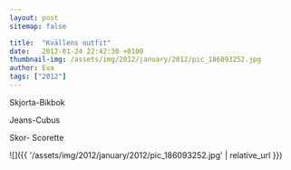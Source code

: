 ```yaml
---
layout: post
sitemap: false

title:  "Kvällens outfit"
date:   2012-01-24 22:42:30 +0100
thumbnail-img: /assets/img/2012/january/2012/pic_186093252.jpg
author: Eva
tags: ["2012"]
---
```


Skjorta-Bikbok

Jeans-Cubus

Skor- Scorette

![]({{ '/assets/img/2012/january/2012/pic_186093252.jpg'  | relative_url }})

